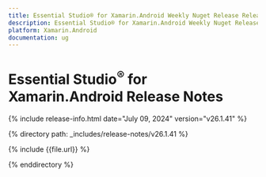 ```yaml
---
title: Essential Studio® for Xamarin.Android Weekly Nuget Release Release Notes  
description: Essential Studio® for Xamarin.Android Weekly Nuget Release Release Notes  
platform: Xamarin.Android
documentation: ug
---
```


# Essential Studio<sup>®</sup> for Xamarin.Android  Release Notes  

{% include release-info.html date="July 09, 2024"  version="v26.1.41" %} 

{% directory path: _includes/release-notes/v26.1.41 %}

{% include {{file.url}} %}

{% enddirectory %}